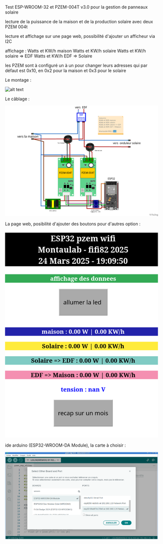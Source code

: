 Test ESP-WROOM-32 et PZEM-004T v3.0 pour la gestion de panneaux solaire 

lecture de la puissance de la maison et de la production solaire avec deux PZEM 004t

lecture et affichage sur une page web, possibilité d'ajouter un afficheur via I2C

affichage :
Watts et KW/h maison
Watts et KW/h solaire
Watts et KW/h solaire => EDF
Watts et KW/h EDF => Solaire

les PZEM sont à configuré un à un pour changer leurs adresses qui par défaut est 0x10, en 0x2 pour la maison et 0x3 pour le solaire

Le montage : 

![alt text](https://github.com/fifi82/pzem_ESP32/blob/main/image/montage.JPG)


Le câblage : 

![alt text](https://github.com/fifi82/pzem_ESP32/blob/main/image/cablage_pzem_esp32.png)


La page web, posibilité d'ajouter des boutons pour d'autres option : 

![alt text](https://github.com/fifi82/pzem_ESP32/blob/main/image/page_web.png)


ide arduino (ESP32-WROOM-DA Module), la carte à choisir : 

![alt text](https://github.com/fifi82/pzem_ESP32/blob/main/image/ide_arduino.png)



